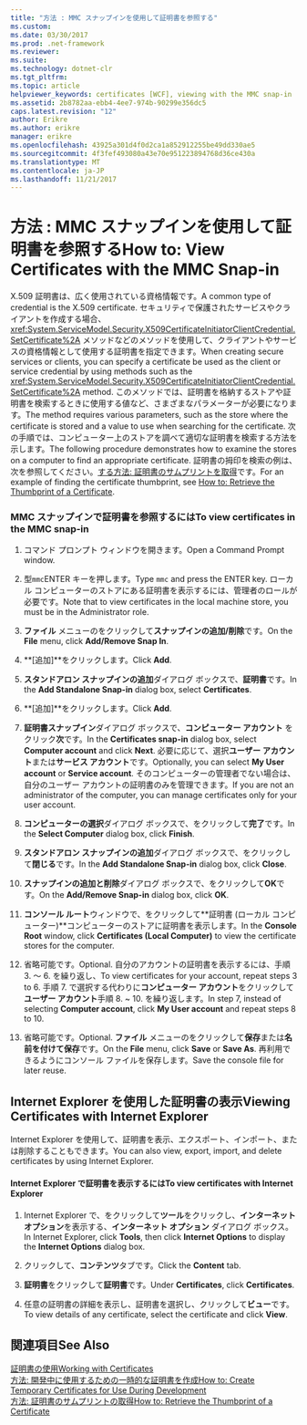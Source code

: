 ```yaml
---
title: "方法 : MMC スナップインを使用して証明書を参照する"
ms.custom: 
ms.date: 03/30/2017
ms.prod: .net-framework
ms.reviewer: 
ms.suite: 
ms.technology: dotnet-clr
ms.tgt_pltfrm: 
ms.topic: article
helpviewer_keywords: certificates [WCF], viewing with the MMC snap-in
ms.assetid: 2b8782aa-ebb4-4ee7-974b-90299e356dc5
caps.latest.revision: "12"
author: Erikre
ms.author: erikre
manager: erikre
ms.openlocfilehash: 43925a301d4f0d2ca1a852912255be49dd330ae5
ms.sourcegitcommit: 4f3fef493080a43e70e951223894768d36ce430a
ms.translationtype: MT
ms.contentlocale: ja-JP
ms.lasthandoff: 11/21/2017
---
```

# <a name="how-to-view-certificates-with-the-mmc-snap-in"></a><span data-ttu-id="1df3a-102">方法 : MMC スナップインを使用して証明書を参照する</span><span class="sxs-lookup"><span data-stu-id="1df3a-102">How to: View Certificates with the MMC Snap-in</span></span>
<span data-ttu-id="1df3a-103">X.509 証明書は、広く使用されている資格情報です。</span><span class="sxs-lookup"><span data-stu-id="1df3a-103">A common type of credential is the X.509 certificate.</span></span> <span data-ttu-id="1df3a-104">セキュリティで保護されたサービスやクライアントを作成する場合、<xref:System.ServiceModel.Security.X509CertificateInitiatorClientCredential.SetCertificate%2A> メソッドなどのメソッドを使用して、クライアントやサービスの資格情報として使用する証明書を指定できます。</span><span class="sxs-lookup"><span data-stu-id="1df3a-104">When creating secure services or clients, you can specify a certificate be used as the client or service credential by using methods such as the <xref:System.ServiceModel.Security.X509CertificateInitiatorClientCredential.SetCertificate%2A> method.</span></span> <span data-ttu-id="1df3a-105">このメソッドでは、証明書を格納するストアや証明書を検索するときに使用する値など、さまざまなパラメーターが必要になります。</span><span class="sxs-lookup"><span data-stu-id="1df3a-105">The method requires various parameters, such as the store where the certificate is stored and a value to use when searching for the certificate.</span></span> <span data-ttu-id="1df3a-106">次の手順では、コンピューター上のストアを調べて適切な証明書を検索する方法を示します。</span><span class="sxs-lookup"><span data-stu-id="1df3a-106">The following procedure demonstrates how to examine the stores on a computer to find an appropriate certificate.</span></span> <span data-ttu-id="1df3a-107">証明書の拇印を検索の例は、次を参照してください。[する方法: 証明書のサムプリントを取得](../../../../docs/framework/wcf/feature-details/how-to-retrieve-the-thumbprint-of-a-certificate.md)です。</span><span class="sxs-lookup"><span data-stu-id="1df3a-107">For an example of finding the certificate thumbprint, see [How to: Retrieve the Thumbprint of a Certificate](../../../../docs/framework/wcf/feature-details/how-to-retrieve-the-thumbprint-of-a-certificate.md).</span></span>  
  
### <a name="to-view-certificates-in-the-mmc-snap-in"></a><span data-ttu-id="1df3a-108">MMC スナップインで証明書を参照するには</span><span class="sxs-lookup"><span data-stu-id="1df3a-108">To view certificates in the MMC snap-in</span></span>  
  
1.  <span data-ttu-id="1df3a-109">コマンド プロンプト ウィンドウを開きます。</span><span class="sxs-lookup"><span data-stu-id="1df3a-109">Open a Command Prompt window.</span></span>  
  
2.  <span data-ttu-id="1df3a-110">型`mmc`ENTER キーを押します。</span><span class="sxs-lookup"><span data-stu-id="1df3a-110">Type `mmc` and press the ENTER key.</span></span> <span data-ttu-id="1df3a-111">ローカル コンピューターのストアにある証明書を表示するには、管理者のロールが必要です。</span><span class="sxs-lookup"><span data-stu-id="1df3a-111">Note that to view certificates in the local machine store, you must be in the Administrator role.</span></span>  
  
3.  <span data-ttu-id="1df3a-112">**ファイル** メニューのをクリックして**スナップインの追加/削除**です。</span><span class="sxs-lookup"><span data-stu-id="1df3a-112">On the **File** menu, click **Add/Remove Snap In**.</span></span>  
  
4.  <span data-ttu-id="1df3a-113">**[追加]**をクリックします。</span><span class="sxs-lookup"><span data-stu-id="1df3a-113">Click **Add**.</span></span>  
  
5.  <span data-ttu-id="1df3a-114">**スタンドアロン スナップインの追加**ダイアログ ボックスで、**証明書**です。</span><span class="sxs-lookup"><span data-stu-id="1df3a-114">In the **Add Standalone Snap-in** dialog box, select **Certificates**.</span></span>  
  
6.  <span data-ttu-id="1df3a-115">**[追加]**をクリックします。</span><span class="sxs-lookup"><span data-stu-id="1df3a-115">Click **Add**.</span></span>  
  
7.  <span data-ttu-id="1df3a-116">**証明書スナップイン**ダイアログ ボックスで、**コンピューター アカウント** をクリック**次**です。</span><span class="sxs-lookup"><span data-stu-id="1df3a-116">In the **Certificates snap-in** dialog box, select **Computer account** and click **Next**.</span></span> <span data-ttu-id="1df3a-117">必要に応じて、選択**ユーザー アカウント**または**サービス アカウント**です。</span><span class="sxs-lookup"><span data-stu-id="1df3a-117">Optionally, you can select **My User account** or **Service account**.</span></span> <span data-ttu-id="1df3a-118">そのコンピューターの管理者でない場合は、自分のユーザー アカウントの証明書のみを管理できます。</span><span class="sxs-lookup"><span data-stu-id="1df3a-118">If you are not an administrator of the computer, you can manage certificates only for your user account.</span></span>  
  
8.  <span data-ttu-id="1df3a-119">**コンピューターの選択**ダイアログ ボックスで、をクリックして**完了**です。</span><span class="sxs-lookup"><span data-stu-id="1df3a-119">In the **Select Computer** dialog box, click **Finish**.</span></span>  
  
9. <span data-ttu-id="1df3a-120">**スタンドアロン スナップインの追加**ダイアログ ボックスで、をクリックして**閉じる**です。</span><span class="sxs-lookup"><span data-stu-id="1df3a-120">In the **Add Standalone Snap-in** dialog box, click **Close**.</span></span>  
  
10. <span data-ttu-id="1df3a-121">**スナップインの追加と削除**ダイアログ ボックスで、をクリックして**OK**です。</span><span class="sxs-lookup"><span data-stu-id="1df3a-121">On the **Add/Remove Snap-in** dialog box, click **OK**.</span></span>  
  
11. <span data-ttu-id="1df3a-122">**コンソール ルート**ウィンドウで、をクリックして**証明書 (ローカル コンピューター)**コンピューターのストアに証明書を表示します。</span><span class="sxs-lookup"><span data-stu-id="1df3a-122">In the **Console Root** window, click **Certificates (Local Computer)** to view the certificate stores for the computer.</span></span>  
  
12. <span data-ttu-id="1df3a-123">省略可能です。</span><span class="sxs-lookup"><span data-stu-id="1df3a-123">Optional.</span></span> <span data-ttu-id="1df3a-124">自分のアカウントの証明書を表示するには、手順 3. ～ 6. を繰り返し、</span><span class="sxs-lookup"><span data-stu-id="1df3a-124">To view certificates for your account, repeat steps 3 to 6.</span></span> <span data-ttu-id="1df3a-125">手順 7. で選択する代わりに**コンピューター アカウント**をクリックして**ユーザー アカウント**手順 8. ~ 10. を繰り返します。</span><span class="sxs-lookup"><span data-stu-id="1df3a-125">In step 7, instead of selecting **Computer account**, click **My User account** and repeat steps 8 to 10.</span></span>  
  
13. <span data-ttu-id="1df3a-126">省略可能です。</span><span class="sxs-lookup"><span data-stu-id="1df3a-126">Optional.</span></span> <span data-ttu-id="1df3a-127">**ファイル** メニューのをクリックして**保存**または**名前を付けて保存**です。</span><span class="sxs-lookup"><span data-stu-id="1df3a-127">On the **File** menu, click **Save** or **Save As**.</span></span> <span data-ttu-id="1df3a-128">再利用できるようにコンソール ファイルを保存します。</span><span class="sxs-lookup"><span data-stu-id="1df3a-128">Save the console file for later reuse.</span></span>  
  
## <a name="viewing-certificates-with-internet-explorer"></a><span data-ttu-id="1df3a-129">Internet Explorer を使用した証明書の表示</span><span class="sxs-lookup"><span data-stu-id="1df3a-129">Viewing Certificates with Internet Explorer</span></span>  
 <span data-ttu-id="1df3a-130">Internet Explorer を使用して、証明書を表示、エクスポート、インポート、または削除することもできます。</span><span class="sxs-lookup"><span data-stu-id="1df3a-130">You can also view, export, import, and delete certificates by using Internet Explorer.</span></span>  
  
#### <a name="to-view-certificates-with-internet-explorer"></a><span data-ttu-id="1df3a-131">Internet Explorer で証明書を表示するには</span><span class="sxs-lookup"><span data-stu-id="1df3a-131">To view certificates with Internet Explorer</span></span>  
  
1.  <span data-ttu-id="1df3a-132">Internet Explorer で、をクリックして**ツール**をクリックし、**インターネット オプション**を表示する、**インターネット オプション** ダイアログ ボックス。</span><span class="sxs-lookup"><span data-stu-id="1df3a-132">In Internet Explorer, click **Tools**, then click **Internet Options** to display the **Internet Options** dialog box.</span></span>  
  
2.  <span data-ttu-id="1df3a-133">クリックして、**コンテンツ**タブです。</span><span class="sxs-lookup"><span data-stu-id="1df3a-133">Click the **Content** tab.</span></span>  
  
3.  <span data-ttu-id="1df3a-134">**証明書**をクリックして**証明書**です。</span><span class="sxs-lookup"><span data-stu-id="1df3a-134">Under **Certificates**, click **Certificates**.</span></span>  
  
4.  <span data-ttu-id="1df3a-135">任意の証明書の詳細を表示し、証明書を選択し、クリックして**ビュー**です。</span><span class="sxs-lookup"><span data-stu-id="1df3a-135">To view details of any certificate, select the certificate and click **View**.</span></span>  
  
## <a name="see-also"></a><span data-ttu-id="1df3a-136">関連項目</span><span class="sxs-lookup"><span data-stu-id="1df3a-136">See Also</span></span>  
 [<span data-ttu-id="1df3a-137">証明書の使用</span><span class="sxs-lookup"><span data-stu-id="1df3a-137">Working with Certificates</span></span>](../../../../docs/framework/wcf/feature-details/working-with-certificates.md)  
 [<span data-ttu-id="1df3a-138">方法: 開発中に使用するための一時的な証明書を作成</span><span class="sxs-lookup"><span data-stu-id="1df3a-138">How to: Create Temporary Certificates for Use During Development</span></span>](../../../../docs/framework/wcf/feature-details/how-to-create-temporary-certificates-for-use-during-development.md)  
 [<span data-ttu-id="1df3a-139">方法: 証明書のサムプリントの取得</span><span class="sxs-lookup"><span data-stu-id="1df3a-139">How to: Retrieve the Thumbprint of a Certificate</span></span>](../../../../docs/framework/wcf/feature-details/how-to-retrieve-the-thumbprint-of-a-certificate.md)
